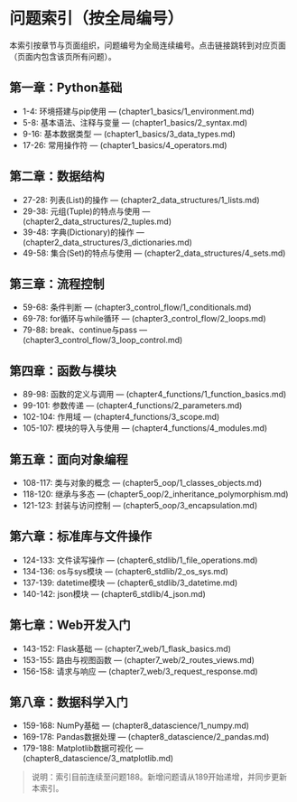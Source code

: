 # 问题索引（按全局编号）

本索引按章节与页面组织，问题编号为全局连续编号。点击链接跳转到对应页面（页面内包含该页所有问题）。

## 第一章：Python基础
- 1-4: 环境搭建与pip使用 — (chapter1_basics/1_environment.md)
- 5-8: 基本语法、注释与变量 — (chapter1_basics/2_syntax.md)
- 9-16: 基本数据类型 — (chapter1_basics/3_data_types.md)
- 17-26: 常用操作符 — (chapter1_basics/4_operators.md)

## 第二章：数据结构
- 27-28: 列表(List)的操作 — (chapter2_data_structures/1_lists.md)
- 29-38: 元组(Tuple)的特点与使用 — (chapter2_data_structures/2_tuples.md)
- 39-48: 字典(Dictionary)的操作 — (chapter2_data_structures/3_dictionaries.md)
- 49-58: 集合(Set)的特点与使用 — (chapter2_data_structures/4_sets.md)

## 第三章：流程控制
- 59-68: 条件判断 — (chapter3_control_flow/1_conditionals.md)
- 69-78: for循环与while循环 — (chapter3_control_flow/2_loops.md)
- 79-88: break、continue与pass — (chapter3_control_flow/3_loop_control.md)

## 第四章：函数与模块
- 89-98: 函数的定义与调用 — (chapter4_functions/1_function_basics.md)
- 99-101: 参数传递 — (chapter4_functions/2_parameters.md)
- 102-104: 作用域 — (chapter4_functions/3_scope.md)
- 105-107: 模块的导入与使用 — (chapter4_functions/4_modules.md)

## 第五章：面向对象编程
- 108-117: 类与对象的概念 — (chapter5_oop/1_classes_objects.md)
- 118-120: 继承与多态 — (chapter5_oop/2_inheritance_polymorphism.md)
- 121-123: 封装与访问控制 — (chapter5_oop/3_encapsulation.md)

## 第六章：标准库与文件操作
- 124-133: 文件读写操作 — (chapter6_stdlib/1_file_operations.md)
- 134-136: os与sys模块 — (chapter6_stdlib/2_os_sys.md)
- 137-139: datetime模块 — (chapter6_stdlib/3_datetime.md)
- 140-142: json模块 — (chapter6_stdlib/4_json.md)

## 第七章：Web开发入门
- 143-152: Flask基础 — (chapter7_web/1_flask_basics.md)
- 153-155: 路由与视图函数 — (chapter7_web/2_routes_views.md)
- 156-158: 请求与响应 — (chapter7_web/3_request_response.md)

## 第八章：数据科学入门
- 159-168: NumPy基础 — (chapter8_datascience/1_numpy.md)
- 169-178: Pandas数据处理 — (chapter8_datascience/2_pandas.md)
- 179-188: Matplotlib数据可视化 — (chapter8_datascience/3_matplotlib.md)

> 说明：索引目前连续至问题188。新增问题请从189开始递增，并同步更新本索引。

